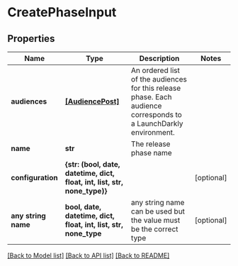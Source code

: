 # CreatePhaseInput


## Properties
Name | Type | Description | Notes
------------ | ------------- | ------------- | -------------
**audiences** | [**[AudiencePost]**](AudiencePost.md) | An ordered list of the audiences for this release phase. Each audience corresponds to a LaunchDarkly environment. | 
**name** | **str** | The release phase name | 
**configuration** | **{str: (bool, date, datetime, dict, float, int, list, str, none_type)}** |  | [optional] 
**any string name** | **bool, date, datetime, dict, float, int, list, str, none_type** | any string name can be used but the value must be the correct type | [optional]

[[Back to Model list]](../README.md#documentation-for-models) [[Back to API list]](../README.md#documentation-for-api-endpoints) [[Back to README]](../README.md)


